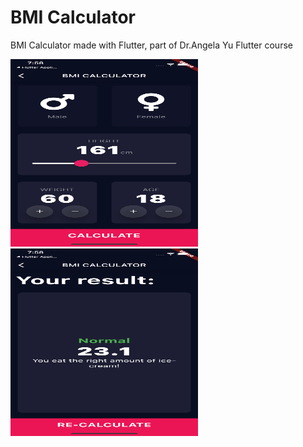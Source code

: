 # BMI Calculator 

BMI Calculator made with Flutter, part of Dr.Angela Yu Flutter course


<img src="lib/images/Simulator1.png" width=300 height=300>
<img src="lib/images/Simulator2.png" width=300 height=300>

